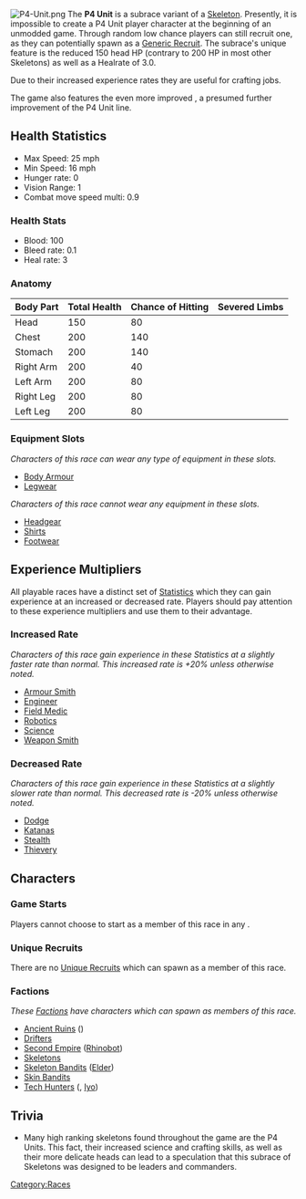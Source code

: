 ![](P4-Unit.png "P4-Unit.png") The **P4 Unit** is a subrace variant of a
[Skeleton](Skeleton.md "wikilink"). Presently, it is impossible to create a
P4 Unit player character at the beginning of an unmodded game. Through
random low chance players can still recruit one, as they can potentially
spawn as a [Generic Recruit](Generic_Recruits.md "wikilink"). The subrace's
unique feature is the reduced 150 head HP (contrary to 200 HP in most
other Skeletons) as well as a Healrate of 3.0.

Due to their increased experience rates they are useful for crafting
jobs.

The game also features the even more improved [](Skeleton_P4MkII.md), a presumed further improvement of
the P4 Unit line.

## Health Statistics

- Max Speed: 25 mph
- Min Speed: 16 mph
- Hunger rate: 0
- Vision Range: 1
- Combat move speed multi: 0.9

### Health Stats

- Blood: 100
- Bleed rate: 0.1
- Heal rate: 3

### Anatomy

| Body Part | Total Health | Chance of Hitting | Severed Limbs |
|-----------|--------------|-------------------|---------------|
| Head      | 150          | 80                |               |
| Chest     | 200          | 140               |               |
| Stomach   | 200          | 140               |               |
| Right Arm | 200          | 40                |               |
| Left Arm  | 200          | 80                |               |
| Right Leg | 200          | 80                |               |
| Left Leg  | 200          | 80                |               |

### Equipment Slots

*Characters of this race can wear any type of equipment in these slots.*

- [Body Armour](Body_Armour.md "wikilink")
- [Legwear](Legwear.md "wikilink")

*Characters of this race cannot wear any equipment in these slots.*

- [Headgear](Headgear.md "wikilink")
- [Shirts](Shirts.md "wikilink")
- [Footwear](Footwear.md "wikilink")

## Experience Multipliers

All playable races have a distinct set of
[Statistics](Statistics.md "wikilink") which they can gain experience at an
increased or decreased rate. Players should pay attention to these
experience multipliers and use them to their advantage.

### Increased Rate

*Characters of this race gain experience in these Statistics at a
slightly faster rate than normal. This increased rate is +20% unless
otherwise noted.*

- [Armour Smith](Armour_Smith.md "wikilink")
- [Engineer](Engineer.md "wikilink")
- [Field Medic](Field_Medic.md "wikilink")
- [Robotics](Robotics.md "wikilink")
- [Science](Science.md "wikilink")
- [Weapon Smith](Weapon_Smith.md "wikilink")

### Decreased Rate

*Characters of this race gain experience in these Statistics at a
slightly slower rate than normal. This decreased rate is -20% unless
otherwise noted.*

- [Dodge](Dodge.md "wikilink")
- [Katanas](Katanas.md "wikilink")
- [Stealth](Stealth.md "wikilink")
- [Thievery](Thievery.md "wikilink")

## Characters

### Game Starts

Players cannot choose to start as a member of this race in any [](Game_Starts.md).

### Unique Recruits

There are no [Unique Recruits](Unique_Recruits.md "wikilink") which can
spawn as a member of this race.

### Factions

*These [Factions](Factions.md "wikilink") have characters which can spawn
as members of this race.*

- [Ancient Ruins](Ancient_Ruins.md "wikilink") ([](Broken_Model_30.md))
- [Drifters](Drifters.md "wikilink")
- [Second Empire](Second_Empire.md "wikilink")
  ([Rhinobot](Rhinobot.md "wikilink"))
- [Skeletons](Skeletons.md "wikilink")
- [Skeleton Bandits](Skeleton_Bandits.md "wikilink")
  ([Elder](Elder.md "wikilink"))
- [Skin Bandits](Skin_Bandits.md "wikilink")
- [Tech Hunters](03%20-%20Projects%20&%20Wikis/Kenshi/Kenshi%20Wiki/Kenshi%20Wiki%20Template/Tech_Hunters.md "wikilink") ([](Bookshop_Trader.md), [Iyo](Iyo.md "wikilink"))

## Trivia

- Many high ranking skeletons found throughout the game are the P4
  Units. This fact, their increased science and crafting skills, as well
  as their more delicate heads can lead to a speculation that this
  subrace of Skeletons was designed to be leaders and commanders.

[Category:Races](Category:Races "wikilink")